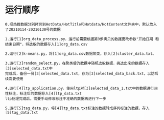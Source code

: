 
# 运行顺序

    0.把热搜数据分别拷贝到HotData/HotTitle和Hotdata/HotContent文件夹中，默认放入了20210114-20210130号的数据
    
    1.运行[1]org_data_process.py，运行前需要根据第0步拷贝的数据更改参数"开始日期 和 结束日期"，将选取的数据存入[1]org_data.csv
    
    2.运行[2]k-means.py，将[1]org_data.csv数据聚类，存入[2]cluster_data.txt。
    
    3.运行[3]random_select.py，在聚类后的数据中随机选取数据，挑选出来的数据存入[3]selected_data.txt中
    完成后，备份一份[3]selected_data.txt，存为[3]selected_data_back.txt，以防后续需要使用
    
    4.运行[4]ltp_application.py，使用ltp对[3]selected_data_1.txt中的数据进行词性标注，标注后的数据存入[4]ltp_data.txt
    ltp处理完成后，需要手动修改标注不准确的数据再进行下一步
    
    5.运行[5]tag_data.py，将[4]ltp_data.txt标注的数据转成序列标注的数据，存入[5]tag_data.txt